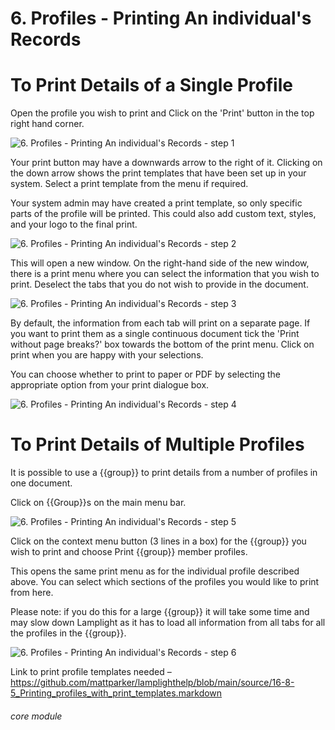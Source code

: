 # 6. Profiles - Printing An individual's Records

# To Print Details of a Single Profile

Open the profile you wish to print and Click on the &#039;Print&#039; button in the top right hand corner.

![6. Profiles - Printing An individual's Records - step 1](6._Profiles_-_Printing_An_individual's_Records_im_1.png)

Your print button may have a downwards arrow to the right of it. Clicking on the down arrow shows the print templates that have been set up in your system. Select a print template from the menu if required.

Your system admin may have created a print template, so only specific parts of the profile will be printed. This could also add custom text, styles, and your logo to the final print.

![6. Profiles - Printing An individual's Records - step 2](6._Profiles_-_Printing_An_individual's_Records_im_2.png)

This will open a new window. On the right-hand side of the new window, there is a print menu where you can select the information that you wish to print. Deselect the tabs that you do not wish to provide in the document.

![6. Profiles - Printing An individual's Records - step 3](6._Profiles_-_Printing_An_individual's_Records_im_3.png)

By default, the information from each tab will print on a separate page. If you want to print them as a single continuous document tick the &#039;Print without page breaks?&#039; box towards the bottom of the print menu. Click on print when you are happy with your selections.
   
You can choose whether to print to paper or PDF by selecting the appropriate option from your print dialogue box.

![6. Profiles - Printing An individual's Records - step 4](6._Profiles_-_Printing_An_individual's_Records_im_4.png)

# To Print Details of Multiple Profiles

It is possible to use a {{group}} to print details from a number of profiles in one document.

Click on {{Group}}s on the main menu bar.

![6. Profiles - Printing An individual's Records - step 5](6._Profiles_-_Printing_An_individual's_Records_im_5.png)

Click on the context menu button (3 lines in a box) for the {{group}} you wish to print and choose Print {{group}} member profiles.

This opens the same print menu as for the individual profile described above. You can select which sections of the profiles you would like to print from here.

Please note: if you do this for a large {{group}} it will take some time and may slow down Lamplight as it has to load all information from all tabs for all the profiles in the {{group}}.

![6. Profiles - Printing An individual's Records - step 6](6._Profiles_-_Printing_An_individual's_Records_im_6.png)

Link to print profile templates needed – https://github.com/mattparker/lamplighthelp/blob/main/source/16-8-5_Printing_profiles_with_print_templates.markdown

###### core module
